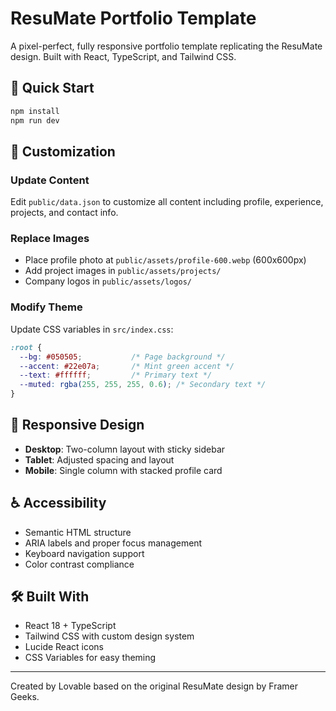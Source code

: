 # ResuMate Portfolio Template

A pixel-perfect, fully responsive portfolio template replicating the ResuMate design. Built with React, TypeScript, and Tailwind CSS.

## 🚀 Quick Start

```bash
npm install
npm run dev
```

## 🎨 Customization

### Update Content
Edit `public/data.json` to customize all content including profile, experience, projects, and contact info.

### Replace Images
- Place profile photo at `public/assets/profile-600.webp` (600x600px)
- Add project images in `public/assets/projects/`
- Company logos in `public/assets/logos/`

### Modify Theme
Update CSS variables in `src/index.css`:

```css
:root {
  --bg: #050505;           /* Page background */
  --accent: #22e07a;       /* Mint green accent */
  --text: #ffffff;         /* Primary text */
  --muted: rgba(255, 255, 255, 0.6); /* Secondary text */
}
```

## 📱 Responsive Design

- **Desktop**: Two-column layout with sticky sidebar
- **Tablet**: Adjusted spacing and layout
- **Mobile**: Single column with stacked profile card

## ♿ Accessibility

- Semantic HTML structure
- ARIA labels and proper focus management
- Keyboard navigation support
- Color contrast compliance

## 🛠️ Built With

- React 18 + TypeScript
- Tailwind CSS with custom design system
- Lucide React icons
- CSS Variables for easy theming

---

Created by Lovable based on the original ResuMate design by Framer Geeks.